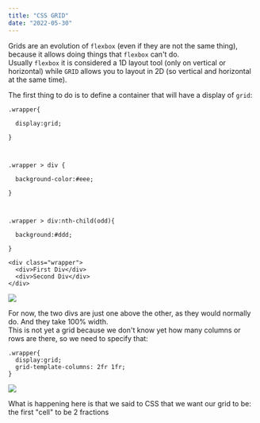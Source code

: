 ```yaml
---
title: "CSS GRID"
date: "2022-05-30"
---
```


Grids are an evolution of `flexbox` (even if they are not the same thing), because it allows doing things that `flexbox` can't do.  
Usually `flexbox` it is considered a 1D layout tool (only on vertical or horizontal) while `GRID` allows you to layout in 2D (so vertical and horizontal at the same time).

The first thing to do is to define a container that will have a display of `grid`:

```
.wrapper{

  display:grid;

}



.wrapper > div {

  background-color:#eee;

}



.wrapper > div:nth-child(odd){

  background:#ddd;

}

<div class="wrapper">
  <div>First Div</div>
  <div>Second Div</div>
</div>
```

![](images/image.png)

For now, the two divs are just one above the other, as they would normally do. And they take 100% width.  
This is not yet a grid because we don't know yet how many columns or rows are there, so we need to specify that:

```
.wrapper{
  display:grid;
  grid-template-columns: 2fr 1fr;
}
```

![](images/image-1.png)

What is happening here is that we said to CSS that we want our grid to be: the first "cell" to be 2 fractions
